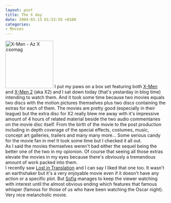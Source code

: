 ```yaml
---
layout: post
title: The X day
date: 2004-03-13 01:53:59 +0100
categories:
- Movies
---
```

<p><img src="http://www.rusiczki.net/blog/blogpics/xmen_az_xcsomag.jpg" width="150" height="149" border="0" alt="X-Men - Az X csomag" class="postimage" /> I put my paws on a box set featuring both <a href="http://www.imdb.com/title/tt0120903/">X-Men</a> and <a href="http://www.imdb.com/title/tt0290334/">X-Men 2</a> (aka X2) and I sat down today (that's yestarday in blog time) intending to watch them. And it took some time because two movies equals two discs with the motion pictures themselves plus two discs containing the extras for each of them. The movies are pretty good (especially in their league) but the extra disc for X2 really blew me away with it's impressive amount of 4 hours of related material beside the two audio commentaries on the movie disc itself. From the birth of the movie to the post production including in depth coverage of the special effects, costumes, music, concept art galleries, trailers and many many more... Some serious candy for the movie fan in me! It took some time but I checked it all out.<br />
As I said the movies themselves weren't bad either the sequel being the better one of the two in my opionion. Of course that seeing all those extras elevate the movies in my eyes because there's obviously a tremendous amount of work packed into them.<br />
I recently saw <a href="http://www.imdb.com/title/tt0335266/">Lost in Translation</a> and I can say I liked that one too. It wasn't an earthshaker but it's a very enjoyable movie even if it doesn't have any action or a specific plot. But <a href="http://www.imdb.com/name/nm0001068/" title="Sofia Coppola">Sofia</a> manages to keep the viewer watching with interest until the almost obvious ending which features that famous whisper (famous for those of us who have been watching the Oscar night). Very nice melancholic movie.</p>
